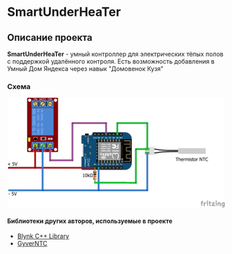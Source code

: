 # SmartUnderHeaTer

## Описание проекта
**SmartUnderHeaTer** - умный контроллер для электрических тёпых полов с поддержкой удалённого контроля. Есть возможность добавления в Умный Дом Яндекса через навык "Домовенок Кузя"

### Схема
![SCHEME](https://github.com/redn1ghtz/SmartUnderHeaTer/blob/main/SmartUnderHeaTer.png)

#### Библиотеки других авторов, используемые в проекте
* [Blynk C++ Library](https://github.com/blynkkk/blynk-library)
* [GyverNTC](https://github.com/GyverLibs/GyverNTC)

